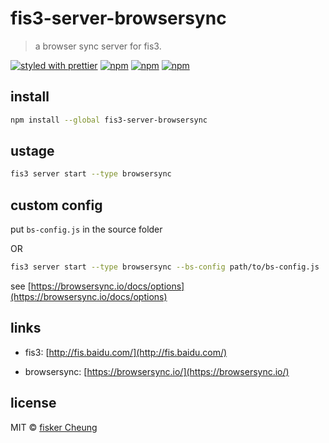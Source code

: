 # fis3-server-browsersync

> a browser sync server for fis3.

[![styled with prettier](https://img.shields.io/badge/styled_with-prettier-ff69b4.svg?style=flat-square)](https://github.com/prettier/prettier)
[![npm](https://img.shields.io/npm/v/fis3-server-browsersync.svg?style=flat-square)](https://www.npmjs.com/package/fis3-server-browsersync)
[![npm](https://img.shields.io/npm/dt/fis3-server-browsersync.svg?style=flat-square)](https://www.npmjs.com/package/fis3-server-browsersync)
[![npm](https://img.shields.io/npm/dm/fis3-server-browsersync.svg?style=flat-square)](https://www.npmjs.com/package/fis3-server-browsersync)

## install

```sh
npm install --global fis3-server-browsersync
```

## ustage

```sh
fis3 server start --type browsersync
```

## custom config

put `bs-config.js` in the source folder

OR

```sh
fis3 server start --type browsersync --bs-config path/to/bs-config.js
```

see [https://browsersync.io/docs/options](https://browsersync.io/docs/options)

## links

- fis3: [http://fis.baidu.com/](http://fis.baidu.com/)

- browsersync: [https://browsersync.io/](https://browsersync.io/)

## license

MIT © [fisker Cheung](https://github.com/fisker)
